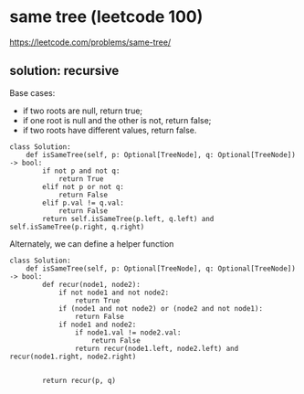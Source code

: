 # same tree (leetcode 100)

https://leetcode.com/problems/same-tree/

## solution: recursive

Base cases: 
* if two roots are null, return true; 
* if one root is null and the other is not, return false; 
* if two roots have different values, return false.


```
class Solution:
    def isSameTree(self, p: Optional[TreeNode], q: Optional[TreeNode]) -> bool:
        if not p and not q:
            return True
        elif not p or not q:
            return False
        elif p.val != q.val:
            return False
        return self.isSameTree(p.left, q.left) and self.isSameTree(p.right, q.right)
```

Alternately, we can define a helper function
```
class Solution:
    def isSameTree(self, p: Optional[TreeNode], q: Optional[TreeNode]) -> bool:
        def recur(node1, node2):
            if not node1 and not node2:
                return True
            if (node1 and not node2) or (node2 and not node1):
                return False
            if node1 and node2:
                if node1.val != node2.val:
                    return False
                return recur(node1.left, node2.left) and recur(node1.right, node2.right)
                 
        
        return recur(p, q)
```
